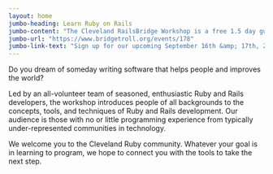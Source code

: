 ```yaml
---
layout: home
jumbo-heading: Learn Ruby on Rails
jumbo-content: "The Cleveland RailsBridge Workshop is a free 1.5 day guided introduction to programming in Ruby and Ruby on Rails."
jumbo-url: "https://www.bridgetroll.org/events/178"
jumbo-link-text: "Sign up for our upcoming September 16th &amp; 17th, 2016 workshop"
---
```


Do you dream of someday writing software that helps people and improves the world?

Led by an all-volunteer team of seasoned, enthusiastic Ruby and Rails developers, the workshop introduces people of all backgrounds to the concepts, tools, and techniques of Ruby and Rails development. Our audience is those with no or little programming experience from typically under-represented communities in technology.

We welcome you to the Cleveland Ruby community. Whatever your goal is in learning to program, we hope to connect you with the tools to take the next step.

